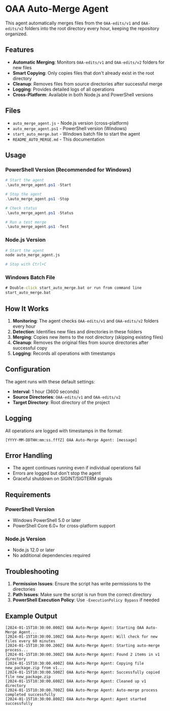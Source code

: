 # OAA Auto-Merge Agent

This agent automatically merges files from the `OAA-edits/v1` and `OAA-edits/v2` folders into the root directory every hour, keeping the repository organized.

## Features

- **Automatic Merging**: Monitors `OAA-edits/v1` and `OAA-edits/v2` folders for new files
- **Smart Copying**: Only copies files that don't already exist in the root directory
- **Cleanup**: Removes files from source directories after successful merge
- **Logging**: Provides detailed logs of all operations
- **Cross-Platform**: Available in both Node.js and PowerShell versions

## Files

- `auto_merge_agent.js` - Node.js version (cross-platform)
- `auto_merge_agent.ps1` - PowerShell version (Windows)
- `start_auto_merge.bat` - Windows batch file to start the agent
- `README_AUTO_MERGE.md` - This documentation

## Usage

### PowerShell Version (Recommended for Windows)

```powershell
# Start the agent
.\auto_merge_agent.ps1 -Start

# Stop the agent
.\auto_merge_agent.ps1 -Stop

# Check status
.\auto_merge_agent.ps1 -Status

# Run a test merge
.\auto_merge_agent.ps1 -Test
```

### Node.js Version

```bash
# Start the agent
node auto_merge_agent.js

# Stop with Ctrl+C
```

### Windows Batch File

```cmd
# Double-click start_auto_merge.bat or run from command line
start_auto_merge.bat
```

## How It Works

1. **Monitoring**: The agent checks `OAA-edits/v1` and `OAA-edits/v2` folders every hour
2. **Detection**: Identifies new files and directories in these folders
3. **Merging**: Copies new items to the root directory (skipping existing files)
4. **Cleanup**: Removes the original files from source directories after successful copy
5. **Logging**: Records all operations with timestamps

## Configuration

The agent runs with these default settings:
- **Interval**: 1 hour (3600 seconds)
- **Source Directories**: `OAA-edits/v1` and `OAA-edits/v2`
- **Target Directory**: Root directory of the project

## Logging

All operations are logged with timestamps in the format:
```
[YYYY-MM-DDTHH:mm:ss.fffZ] OAA Auto-Merge Agent: [message]
```

## Error Handling

- The agent continues running even if individual operations fail
- Errors are logged but don't stop the agent
- Graceful shutdown on SIGINT/SIGTERM signals

## Requirements

### PowerShell Version
- Windows PowerShell 5.0 or later
- PowerShell Core 6.0+ for cross-platform support

### Node.js Version
- Node.js 12.0 or later
- No additional dependencies required

## Troubleshooting

1. **Permission Issues**: Ensure the script has write permissions to the directories
2. **Path Issues**: Make sure the script is run from the correct directory
3. **PowerShell Execution Policy**: Use `-ExecutionPolicy Bypass` if needed

## Example Output

```
[2024-01-15T10:30:00.000Z] OAA Auto-Merge Agent: Starting OAA Auto-Merge Agent...
[2024-01-15T10:30:00.100Z] OAA Auto-Merge Agent: Will check for new files every 60 minutes
[2024-01-15T10:30:00.200Z] OAA Auto-Merge Agent: Starting auto-merge process...
[2024-01-15T10:30:00.300Z] OAA Auto-Merge Agent: Found 2 items in v1 directory
[2024-01-15T10:30:00.400Z] OAA Auto-Merge Agent: Copying file new_package.zip from v1...
[2024-01-15T10:30:00.500Z] OAA Auto-Merge Agent: Successfully copied file new_package.zip
[2024-01-15T10:30:00.600Z] OAA Auto-Merge Agent: Cleaned up v1 directory
[2024-01-15T10:30:00.700Z] OAA Auto-Merge Agent: Auto-merge process completed successfully
[2024-01-15T10:30:00.800Z] OAA Auto-Merge Agent: Agent started successfully
```


